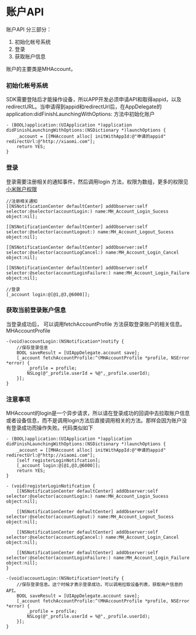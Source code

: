<!-- beta -->
# 账户API
账户API 分三部分：
1. 初始化帐号系统
2. 登录
3. 获取账户信息 

账户的主要类是MHAccount，  
### 初始化帐号系统
SDK需要登陆后才能操作设备，所以APP开发必须申请API和取得appid，以及redirectURL。当申请得到appid和redirectUrl后，在AppDelegate的application:didFinishLaunchingWithOptions: 方法中初始化账户

```objc
- (BOOL)application:(UIApplication *)application didFinishLaunchingWithOptions:(NSDictionary *)launchOptions {
	_account = [[MHAccount alloc] initWithAppId:@"申请的appid" redirectUrl:@"http://xiaomi.com"];
    return YES;
}
```

### 登录
登录需要注册相关的通知事件，然后调用login 方法，权限为数组，更多的权限见[小米账户权限](https://dev.mi.com/docs/passport/scopes/)
```objc
//注册相关通知
[[NSNotificationCenter defaultCenter] addObserver:self selector:@selector(accountLogin:) name:MH_Account_Login_Sucess object:nil];

[[NSNotificationCenter defaultCenter] addObserver:self selector:@selector(accountLogout:) name:MH_Account_Logout_Sucess object:nil];

[[NSNotificationCenter defaultCenter] addObserver:self selector:@selector(accountLogCancel:) name:MH_Account_Login_Cancel object:nil];
    
[[NSNotificationCenter defaultCenter] addObserver:self selector:@selector(accountLoginFailure:) name:MH_Account_Login_Failure object:nil];

//登录
[_account login:@[@1,@3,@6000]];

```

### 获取当前登录账户信息
当登录成功后， 可以调用fetchAccountProfile 方法获取登录账户的相关信息。MHAccountProfile
```objc
-(void)accountLogin:(NSNotification*)notify {
    //保存登录信息
    BOOL saveResult = [UIAppDelegate.account save]; 
    [_account fetchAccountProfile:^(MHAccountProfile *profile, NSError *error) {
        _profile = profile;
	    NSLog(@"_profile.userId = %@",_profile.userId);
    }];
}

```



### 注意事项

MHAccount的login是一个异步请求，所以请在登录成功的回调中去拉取账户信息或者设备信息，而不是调用login方法后直接调用相关的方法。那样会因为账户没有登录成功而操作失败。代码类似如下
```objc
- (BOOL)application:(UIApplication *)application didFinishLaunchingWithOptions:(NSDictionary *)launchOptions {
	_account = [[MHAccount alloc] initWithAppId:@"申请的appid" redirectUrl:@"http://xiaomi.com"];
    [self registerLoginNotifcation];
    [_account login:@[@1,@3,@6000]];
    return YES;
}

- (void)registerLoginNotifcation {
    [[NSNotificationCenter defaultCenter] addObserver:self selector:@selector(accountLogin:) name:MH_Account_Login_Sucess object:nil];

    [[NSNotificationCenter defaultCenter] addObserver:self selector:@selector(accountLogout:) name:MH_Account_Logout_Sucess object:nil];

    [[NSNotificationCenter defaultCenter] addObserver:self selector:@selector(accountLogCancel:) name:MH_Account_Login_Cancel object:nil];
    
    [[NSNotificationCenter defaultCenter] addObserver:self selector:@selector(accountLoginFailure:) name:MH_Account_Login_Failure object:nil];
}

-(void)accountLogin:(NSNotification*)notify {
    //保存登录信息。这个时候才表示登录成功，可以调用拉取设备列表，获取用户信息的API。 
    BOOL saveResult = [UIAppDelegate.account save]; 
    [_account fetchAccountProfile:^(MHAccountProfile *profile, NSError *error) {
        _profile = profile;
	    NSLog(@"_profile.userId = %@",_profile.userId);
    }];
}
```
